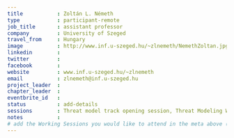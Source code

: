 ```yaml
---
title           : Zoltán L. Németh
type            : participant-remote
job_title       : assistant professor
company         : University of Szeged
travel_from     : Hungary
image           : http://www.inf.u-szeged.hu/~zlnemeth/NemethZoltan.jpg
linkedin        :
twitter         :
facebook        :
website         : www.inf.u-szeged.hu/~zlnemeth
email           : zlnemeth@inf.u-szeged.hu
project_leader  :
chapter_leader  :
eventbrite_id   :
status          : add-details
sessions        : Threat model track opening session, Threat Modeling Website Structure, Update Treat Modeling website 1
notes           :
# add the Working Sessions you would like to attend in the meta above (use the session's title) e.g. sessions (one per line): -Security Playbooks Diagrams -Hackathon Daily Sessions
---
```


<!-- put more details about participant here -->
